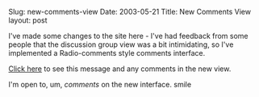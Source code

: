 Slug: new-comments-view
Date: 2003-05-21
Title: New Comments View
layout: post

I&#39;ve made some changes to the site here - I&#39;ve had feedback from some people that the discussion group view was a bit intimidating, so I&#39;ve implemented a Radio-comments style comments interface.

<a href="&lt;!--#siteurl--&gt;comments.html$msgnum=&lt;!--#msgnum--&gt;" onclick="openComments(&lt;!--#msgnum--&gt;);return false;">Click here</a> to see this message and any comments in the new view.

I&#39;m open to, um, <i>comments</i> on the new interface. smile
